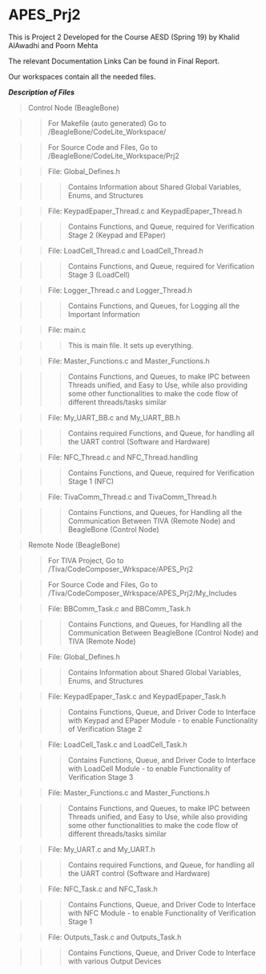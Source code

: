 # APES_Prj2

This is Project 2 Developed for the Course AESD (Spring 19) by Khalid AlAwadhi and Poorn Mehta

The relevant Documentation Links Can be found in Final Report.

Our workspaces contain all the needed files. 

*****Description of Files*****

> Control Node (BeagleBone)

>> For Makefile (auto generated) Go to /BeagleBone/CodeLite_Workspace/

>> For Source Code and Files, Go to /BeagleBone/CodeLite_Workspace/Prj2

>> File: Global_Defines.h

>>> Contains Information about Shared Global Variables, Enums, and Structures

>> File: KeypadEpaper_Thread.c and KeypadEpaper_Thread.h

>>> Contains Functions, and Queue, required for Verification Stage 2 (Keypad and EPaper)

>> File: LoadCell_Thread.c and LoadCell_Thread.h

>>> Contains Functions, and Queue, required for Verification Stage 3 (LoadCell)

>> File: Logger_Thread.c and Logger_Thread.h

>>> Contains Functions, and Queues, for Logging all the Important Information

>> File: main.c

>>> This is main file. It sets up everything.

>> File: Master_Functions.c and Master_Functions.h

>>> Contains Functions, and Queues, to make IPC between Threads unified, and Easy to Use, while also providing some other functionalities to make the code flow of different threads/tasks similar

>> File: My_UART_BB.c and My_UART_BB.h

>>> Contains required Functions, and Queue, for handling all the UART control (Software and Hardware)

>> File: NFC_Thread.c and NFC_Thread.handling

>>> Contains Functions, and Queue, required for Verification Stage 1 (NFC)

>> File: TivaComm_Thread.c and TivaComm_Thread.h

>>> Contains Functions, and Queues, for Handling all the Communication Between TIVA (Remote Node) and BeagleBone (Control Node)


> Remote Node (BeagleBone)

>> For TIVA Project, Go to /Tiva/CodeComposer_Wrkspace/APES_Prj2

>> For Source Code and Files, Go to /Tiva/CodeComposer_Wrkspace/APES_Prj2/My_Includes

>> File: BBComm_Task.c and BBComm_Task.h

>>> Contains Functions, and Queues, for Handling all the Communication Between BeagleBone (Control Node) and TIVA (Remote Node)

>> File: Global_Defines.h

>>> Contains Information about Shared Global Variables, Enums, and Structures

>> File: KeypadEpaper_Task.c and KeypadEpaper_Task.h

>>> Contains Functions, Queue, and Driver Code to Interface with Keypad and EPaper Module - to enable Functionality of Verification Stage 2

>> File: LoadCell_Task.c and LoadCell_Task.h

>>> Contains Functions, Queue, and Driver Code to Interface with LoadCell Module - to enable Functionality of Verification Stage 3

>> File: Master_Functions.c and Master_Functions.h

>>> Contains Functions, and Queues, to make IPC between Threads unified, and Easy to Use, while also providing some other functionalities to make the code flow of different threads/tasks similar

>> File: My_UART.c and My_UART.h

>>> Contains required Functions, and Queue, for handling all the UART control (Software and Hardware)

>> File: NFC_Task.c and NFC_Task.h

>>> Contains Functions, Queue, and Driver Code to Interface with NFC Module - to enable Functionality of Verification Stage 1

>> File: Outputs_Task.c and Outputs_Task.h

>>> Contains Functions, Queue, and Driver Code to Interface with various Output Devices